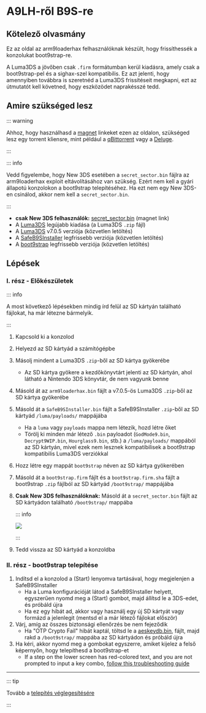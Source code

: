 # A9LH-ről B9S-re

## Kötelező olvasmány

Ez az oldal az arm9loaderhax felhasználóknak készült, hogy frissíthessék a konzolukat boot9strap-re.

A Luma3DS a jövőben csak `.firm` formátumban kerül kiadásra, amely csak a boot9strap-pel és a sighax-szel kompatibilis. Ez azt jelenti, hogy amennyiben továbbra is szeretnéd a Luma3DS frissítéseit megkapni, ezt az útmutatót kell követned, hogy eszközödet naprakésszé tedd.

## Amire szükséged lesz

::: warning

Ahhoz, hogy használhasd a [magnet](https://wikipedia.org/wiki/Magnet_URI_scheme) linkeket ezen az oldalon, szükséged lesz egy torrent kliensre, mint például a [qBittorrent](https://www.qbittorrent.org/download.php) vagy a [Deluge](http://dev.deluge-torrent.org/wiki/Download).

:::

::: info

Vedd figyelembe, hogy New 3DS esetében a `secret_sector.bin` fájlra az arm9loaderhax exploit eltávolításához van szükség. Ezért nem kell a gyári állapotú konzolokon a boot9strap telepítéséhez. Ha ezt nem egy New 3DS-en csinálod, akkor nem kell a `secret_sector.bin`.

:::

- <font-awesome-icon icon="fa-solid fa-magnet"/> **csak New 3DS felhasználók:** [secret_sector.bin](magnet:?xt=urn:btih:15a3c97acf17d67af98ae8657cc66820cc58f655\&dn=secret_sector.bin\&tr=udp%3a%2f%2ftracker.torrent.eu.org%3a451%2fannounce\&tr=udp%3a%2f%2ftracker.lelux.fi%3a6969%2fannounce\&tr=udp%3a%2f%2ftracker.loadbt.com%3a6969%2fannounce\&tr=udp%3a%2f%2ftracker.moeking.me%3a6969%2fannounce\&tr=udp%3a%2f%2ftracker.monitorit4.me%3a6969%2fannounce\&tr=udp%3a%2f%2ftracker.ololosh.space%3a6969%2fannounce\&tr=udp%3a%2f%2ftracker.pomf.se%3a80%2fannounce\&tr=udp%3a%2f%2ftracker.srv00.com%3a6969%2fannounce\&tr=udp%3a%2f%2ftracker.theoks.net%3a6969%2fannounce\&tr=udp%3a%2f%2ftracker.tiny-vps.com%3a6969%2fannounce\&tr=udp%3a%2f%2fopen.tracker.cl%3a1337%2fannounce\&tr=udp%3a%2f%2ftracker.zerobytes.xyz%3a1337%2fannounce\&tr=udp%3a%2f%2ftracker1.bt.moack.co.kr%3a80%2fannounce\&tr=udp%3a%2f%2fvibe.sleepyinternetfun.xyz%3a1738%2fannounce\&tr=udp%3a%2f%2fwww.torrent.eu.org%3a451%2fannounce\&tr=udp%3a%2f%2ftracker.openbittorrent.com%3a6969%2fannounce\&tr=udp%3a%2f%2f9.rarbg.com%3a2810%2fannounce\&tr=udp%3a%2f%2ftracker.opentrackr.org%3a1337%2fannounce\&tr=udp%3a%2f%2fexodus.desync.com%3a6969%2fannounce\&tr=http%3a%2f%2fopenbittorrent.com%3a80%2fannounce) (magnet link)
- A [Luma3DS](https://github.com/LumaTeam/Luma3DS/releases/latest) legújabb kiadása (a Luma3DS `.zip` fájl)
- A [Luma3DS](https://github.com/LumaTeam/Luma3DS/releases/download/v7.0.5/Luma3DSv7.0.5.zip) v7.0.5 verziója (közvetlen letöltés)
- A [SafeB9SInstaller](https://github.com/d0k3/SafeB9SInstaller/releases/download/v0.0.7/SafeB9SInstaller-20170605-122940.zip) legfrissebb verziója (közvetlen letöltés)
- A [boot9strap](https://github.com/SciresM/boot9strap/releases/download/1.4/boot9strap-1.4.zip) legfrissebb verziója (közvetlen letöltés)

## Lépések

### I. rész - Előkészületek

::: info

A most következő lépésekben mindig írd felül az SD kártyán található fájlokat, ha már létezne bármelyik.

:::

1. Kapcsold ki a konzolod

2. Helyezd az SD kártyád a számítógépbe

3. Másolj mindent a Luma3DS `.zip`-ből az SD kártya gyökerébe
   - Az SD kártya gyökere a kezdőkönyvtárt jelenti az SD kártyán, ahol látható a Nintendo 3DS könyvtár, de nem vagyunk benne

4. Másold át az `arm9loaderhax.bin` fájlt a v7.0.5-ös Luma3DS `.zip`-ből az SD kártya gyökerébe

5. Másold át a `SafeB9SInstaller.bin` fájlt a SafeB9SInstaller `.zip`-ből az SD kártyád `/luma/payloads/` mappájába
   - Ha a `luma` vagy `payloads` mappa nem létezik, hozd létre őket
   - Törölj ki minden már létező `.bin` payloadot (`GodMode9.bin`, `Decrypt9WIP.bin`, `Hourglass9.bin`, stb.) a `/luma/payloads/` mappából az SD kártyán, mivel ezek nem lesznek kompatibilisek a boot9strap kompatibilis Luma3DS verziókkal

6. Hozz létre egy mappát `boot9strap` néven az SD kártya gyökerében

7. Másold át a `boot9strap.firm` fájlt és a `boot9strap.firm.sha` fájlt a boot9strap `.zip` fájlból az SD kártyád `/boot9strap/` mappájába

8. **Csak New 3DS felhasználóknak:** Másold át a `secret_sector.bin` fájlt az SD kártyádon található `/boot9strap/` mappába

   ::: info

   ![](/images/screenshots/a9lh-to-b9s-root-layout.png)

   :::

9. Tedd vissza az SD kártyád a konzoldba

### II. rész - boot9strap telepítése

1. Indítsd el a konzolod a (Start) lenyomva tartásával, hogy megjelenjen a SafeB9SInstaller
   - Ha a Luma konfigurációját látod a SafeB9SInstaller helyett, egyszerűen nyomd meg a (Start) gombot, majd állítsd le a 3DS-edet, és próbáld újra
   - Ha ez egy hibát ad, akkor vagy használj egy új SD kártyát vagy formázd a jelenlegit (mentsd el a már létező fájlokat először)
2. Várj, amíg az összes biztonsági ellenőrzés be nem fejeződik
   - Ha "OTP Crypto Fail" hibát kaptál, töltsd le a <font-awesome-icon icon="fa-solid fa-magnet"/>[aeskeydb.bin](magnet:?xt=urn:btih:d25dab06a7e127922d70ddaa4fe896709dc99a1e\&dn=aeskeydb.bin\&tr=udp%3a%2f%2ftracker.tiny-vps.com%3a6969%2fannounce\&tr=udp%3a%2f%2ftracker.lelux.fi%3a6969%2fannounce\&tr=udp%3a%2f%2ftracker.loadbt.com%3a6969%2fannounce\&tr=udp%3a%2f%2ftracker.moeking.me%3a6969%2fannounce\&tr=udp%3a%2f%2ftracker.monitorit4.me%3a6969%2fannounce\&tr=udp%3a%2f%2ftracker.ololosh.space%3a6969%2fannounce\&tr=udp%3a%2f%2ftracker.pomf.se%3a80%2fannounce\&tr=udp%3a%2f%2ftracker.srv00.com%3a6969%2fannounce\&tr=udp%3a%2f%2ftracker.theoks.net%3a6969%2fannounce\&tr=udp%3a%2f%2fopen.tracker.cl%3a1337%2fannounce\&tr=udp%3a%2f%2ftracker.torrent.eu.org%3a451%2fannounce\&tr=udp%3a%2f%2ftracker.zerobytes.xyz%3a1337%2fannounce\&tr=udp%3a%2f%2ftracker1.bt.moack.co.kr%3a80%2fannounce\&tr=udp%3a%2f%2fvibe.sleepyinternetfun.xyz%3a1738%2fannounce\&tr=udp%3a%2f%2fwww.torrent.eu.org%3a451%2fannounce\&tr=udp%3a%2f%2ftracker.openbittorrent.com%3a6969%2fannounce\&tr=udp%3a%2f%2f9.rarbg.com%3a2810%2fannounce\&tr=udp%3a%2f%2ftracker.opentrackr.org%3a1337%2fannounce\&tr=http%3a%2f%2fopenbittorrent.com%3a80%2fannounce\&tr=udp%3a%2f%2fexodus.desync.com%3a6969%2fannounce), fájlt, majd rakd a `/boot9strap/` mappába az SD kártyádon és próbáld újra
3. Ha kéri, akkor nyomd meg a gombokat egyszerre, amiket kijelez a felső képernyőn, hogy telepíthesd a boot9strap-et
   - If a step on the lower screen has red-colored text, and you are not prompted to input a key combo, [follow this troubleshooting guide](troubleshooting-a9lh-to-b9s)

<!--@include: ./_include/configure-luma3ds.md -->

___

::: tip

Tovább a [telepítés véglegesítésére](finalizing-setup)

:::
